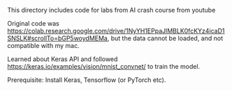 This directory includes code for labs from AI crash course from youtube

Original code was https://colab.research.google.com/drive/1NyYH1EPpaJlMBLK0fcKYz4icaD1SNSLK#scrollTo=bGP5woydMEMa, but the data cannot be loaded, and not compatible with my mac.

Learned about Keras API and followed https://keras.io/examples/vision/mnist_convnet/ to train the model.

Prerequisite: Install Keras, Tensorflow (or PyTorch etc).
